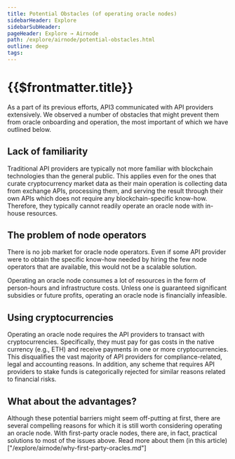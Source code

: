 ```yaml
---
title: Potential Obstacles (of operating oracle nodes)
sidebarHeader: Explore
sidebarSubHeader:
pageHeader: Explore → Airnode
path: /explore/airnode/potential-obstacles.html
outline: deep
tags:
---
```


<PageHeader/>

<SearchHighlight/>

# {{$frontmatter.title}}

As a part of its previous efforts, API3 communicated with API providers
extensively. We observed a number of obstacles that might prevent them from
oracle onboarding and operation, the most important of which we have outlined
below.

## Lack of familiarity

Traditional API providers are typically not more familiar with blockchain
technologies than the general public. This applies even for the ones that curate
cryptocurrency market data as their main operation is collecting data from
exchange APIs, processing them, and serving the result through their own APIs
which does not require any blockchain-specific know-how. Therefore, they
typically cannot readily operate an oracle node with in-house resources.

## The problem of node operators

There is no job market for oracle node operators. Even if some API provider were
to obtain the specific know-how needed by hiring the few node operators that are
available, this would not be a scalable solution.

Operating an oracle node consumes a lot of resources in the form of person-hours
and infrastructure costs. Unless one is guaranteed significant subsidies or
future profits, operating an oracle node is financially infeasible.

## Using cryptocurrencies

Operating an oracle node requires the API providers to transact with
cryptocurrencies. Specifically, they must pay for gas costs in the native
currency (e.g., ETH) and receive payments in one or more cryptocurrencies. This
disqualifies the vast majority of API providers for compliance-related, legal
and accounting reasons. In addition, any scheme that requires API providers to
stake funds is categorically rejected for similar reasons related to financial
risks.

## What about the advantages?

Although these potential barriers might seem off-putting at first, there are
several compelling reasons for which it is still worth considering operating an
oracle node. With first-party oracle nodes, there are, in fact, practical
solutions to most of the issues above. Read more about them (in this
article)["/explore/airnode/why-first-party-oracles.md"]
